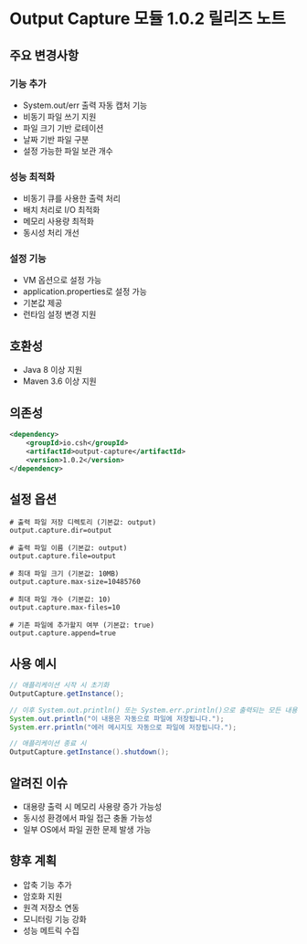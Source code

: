 # Output Capture 모듈 1.0.2 릴리즈 노트

## 주요 변경사항

### 기능 추가
- System.out/err 출력 자동 캡처 기능
- 비동기 파일 쓰기 지원
- 파일 크기 기반 로테이션
- 날짜 기반 파일 구분
- 설정 가능한 파일 보관 개수

### 성능 최적화
- 비동기 큐를 사용한 출력 처리
- 배치 처리로 I/O 최적화
- 메모리 사용량 최적화
- 동시성 처리 개선

### 설정 기능
- VM 옵션으로 설정 가능
- application.properties로 설정 가능
- 기본값 제공
- 런타임 설정 변경 지원

## 호환성
- Java 8 이상 지원
- Maven 3.6 이상 지원

## 의존성
```xml
<dependency>
    <groupId>io.csh</groupId>
    <artifactId>output-capture</artifactId>
    <version>1.0.2</version>
</dependency>
```

## 설정 옵션
```properties
# 출력 파일 저장 디렉토리 (기본값: output)
output.capture.dir=output

# 출력 파일 이름 (기본값: output)
output.capture.file=output

# 최대 파일 크기 (기본값: 10MB)
output.capture.max-size=10485760

# 최대 파일 개수 (기본값: 10)
output.capture.max-files=10

# 기존 파일에 추가할지 여부 (기본값: true)
output.capture.append=true
```

## 사용 예시
```java
// 애플리케이션 시작 시 초기화
OutputCapture.getInstance();

// 이후 System.out.println() 또는 System.err.println()으로 출력되는 모든 내용이 자동으로 파일에 저장됩니다
System.out.println("이 내용은 자동으로 파일에 저장됩니다.");
System.err.println("에러 메시지도 자동으로 파일에 저장됩니다.");

// 애플리케이션 종료 시
OutputCapture.getInstance().shutdown();
```

## 알려진 이슈
- 대용량 출력 시 메모리 사용량 증가 가능성
- 동시성 환경에서 파일 접근 충돌 가능성
- 일부 OS에서 파일 권한 문제 발생 가능

## 향후 계획
- 압축 기능 추가
- 암호화 지원
- 원격 저장소 연동
- 모니터링 기능 강화
- 성능 메트릭 수집 